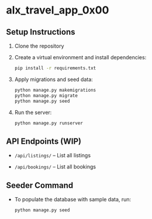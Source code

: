 # alx_travel_app_0x00

## Setup Instructions

1. Clone the repository
2. Create a virtual environment and install dependencies:

   ```bash
   pip install -r requirements.txt
   ```
3. Apply migrations and seed data:
    ```python
    python manage.py makemigrations
    python manage.py migrate
    python manage.py seed
    ```
4. Run the server:
    ```python
    python manage.py runserver
    ```
## API Endpoints (WIP)
- `/api/listings/` – List all listings

- `/api/bookings/` – List all bookings

## Seeder Command

- To populate the database with sample data, run:
    ```python
    python manage.py seed
    ```
